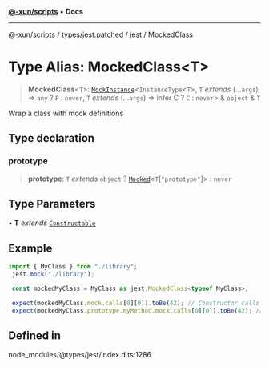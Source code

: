 [**@-xun/scripts**](../../../../../README.md) • **Docs**

***

[@-xun/scripts](../../../../../README.md) / [types/jest.patched](../../../README.md) / [jest](../README.md) / MockedClass

# Type Alias: MockedClass\<T\>

> **MockedClass**\<`T`\>: [`MockInstance`](../interfaces/MockInstance.md)\<`InstanceType`\<`T`\>, `T` *extends* (...`args`) => `any` ? `P` : `never`, `T` *extends* (...`args`) => infer C ? `C` : `never`\> & `object` & `T`

Wrap a class with mock definitions

## Type declaration

### prototype

> **prototype**: `T` *extends* `object` ? [`Mocked`](Mocked.md)\<`T`\[`"prototype"`\]\> : `never`

## Type Parameters

• **T** *extends* [`Constructable`](../interfaces/Constructable.md)

## Example

```ts
import { MyClass } from "./library";
 jest.mock("./library");

 const mockedMyClass = MyClass as jest.MockedClass<typeof MyClass>;

 expect(mockedMyClass.mock.calls[0][0]).toBe(42); // Constructor calls
 expect(mockedMyClass.prototype.myMethod.mock.calls[0][0]).toBe(42); // Method calls
```

## Defined in

node\_modules/@types/jest/index.d.ts:1286
